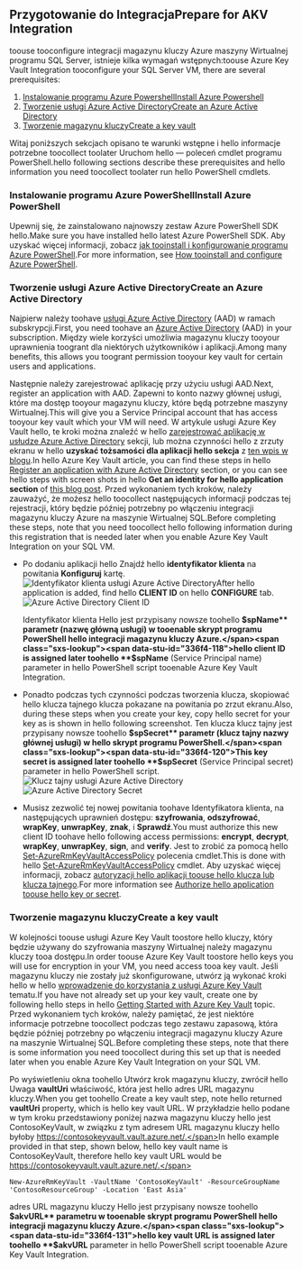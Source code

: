 ## <a name="prepare-for-akv-integration"></a><span data-ttu-id="336f4-101">Przygotowanie do Integracja</span><span class="sxs-lookup"><span data-stu-id="336f4-101">Prepare for AKV Integration</span></span>
<span data-ttu-id="336f4-102">toouse tooconfigure integracji magazynu kluczy Azure maszyny Wirtualnej programu SQL Server, istnieje kilka wymagań wstępnych:</span><span class="sxs-lookup"><span data-stu-id="336f4-102">toouse Azure Key Vault Integration tooconfigure your SQL Server VM, there are several prerequisites:</span></span> 

1. [<span data-ttu-id="336f4-103">Instalowanie programu Azure Powershell</span><span class="sxs-lookup"><span data-stu-id="336f4-103">Install Azure Powershell</span></span>](#install-azure-powershell)
2. [<span data-ttu-id="336f4-104">Tworzenie usługi Azure Active Directory</span><span class="sxs-lookup"><span data-stu-id="336f4-104">Create an Azure Active Directory</span></span>](#create-an-azure-active-directory)
3. [<span data-ttu-id="336f4-105">Tworzenie magazynu kluczy</span><span class="sxs-lookup"><span data-stu-id="336f4-105">Create a key vault</span></span>](#create-a-key-vault)

<span data-ttu-id="336f4-106">Witaj poniższych sekcjach opisano te warunki wstępne i hello informacje potrzebne toocollect toolater Uruchom hello — poleceń cmdlet programu PowerShell.</span><span class="sxs-lookup"><span data-stu-id="336f4-106">hello following sections describe these prerequisites and hello information you need toocollect toolater run hello PowerShell cmdlets.</span></span>

### <a name="install-azure-powershell"></a><span data-ttu-id="336f4-107">Instalowanie programu Azure PowerShell</span><span class="sxs-lookup"><span data-stu-id="336f4-107">Install Azure PowerShell</span></span>
<span data-ttu-id="336f4-108">Upewnij się, że zainstalowano najnowszy zestaw Azure PowerShell SDK hello.</span><span class="sxs-lookup"><span data-stu-id="336f4-108">Make sure you have installed hello latest Azure PowerShell SDK.</span></span> <span data-ttu-id="336f4-109">Aby uzyskać więcej informacji, zobacz [jak tooinstall i konfigurowanie programu Azure PowerShell](/powershell/azureps-cmdlets-docs).</span><span class="sxs-lookup"><span data-stu-id="336f4-109">For more information, see [How tooinstall and configure Azure PowerShell](/powershell/azureps-cmdlets-docs).</span></span>

### <a name="create-an-azure-active-directory"></a><span data-ttu-id="336f4-110">Tworzenie usługi Azure Active Directory</span><span class="sxs-lookup"><span data-stu-id="336f4-110">Create an Azure Active Directory</span></span>
<span data-ttu-id="336f4-111">Najpierw należy toohave [usługi Azure Active Directory](https://azure.microsoft.com/trial/get-started-active-directory/) (AAD) w ramach subskrypcji.</span><span class="sxs-lookup"><span data-stu-id="336f4-111">First, you need toohave an [Azure Active Directory](https://azure.microsoft.com/trial/get-started-active-directory/) (AAD) in your subscription.</span></span> <span data-ttu-id="336f4-112">Między wiele korzyści umożliwia magazynu kluczy tooyour uprawnienia toogrant dla niektórych użytkowników i aplikacji.</span><span class="sxs-lookup"><span data-stu-id="336f4-112">Among many benefits, this allows you toogrant permission tooyour key vault for certain users and applications.</span></span>

<span data-ttu-id="336f4-113">Następnie należy zarejestrować aplikację przy użyciu usługi AAD.</span><span class="sxs-lookup"><span data-stu-id="336f4-113">Next, register an application with AAD.</span></span> <span data-ttu-id="336f4-114">Zapewni to konto nazwy głównej usługi, które ma dostęp tooyour magazynu kluczy, które będą potrzebne maszyny Wirtualnej.</span><span class="sxs-lookup"><span data-stu-id="336f4-114">This will give you a Service Principal account that has access tooyour key vault which your VM will need.</span></span> <span data-ttu-id="336f4-115">W artykule usługi Azure Key Vault hello, te kroki można znaleźć w hello [zarejestrować aplikację w usłudze Azure Active Directory](../articles/key-vault/key-vault-get-started.md#register) sekcji, lub można czynności hello z zrzuty ekranu w hello **uzyskać tożsamości dla aplikacji hello sekcja** z [ten wpis w blogu](http://blogs.technet.com/b/kv/archive/2015/01/09/azure-key-vault-step-by-step.aspx).</span><span class="sxs-lookup"><span data-stu-id="336f4-115">In hello Azure Key Vault article, you can find these steps in hello [Register an application with Azure Active Directory](../articles/key-vault/key-vault-get-started.md#register) section, or you can see hello steps with screen shots in hello **Get an identity for hello application section** of [this blog post](http://blogs.technet.com/b/kv/archive/2015/01/09/azure-key-vault-step-by-step.aspx).</span></span> <span data-ttu-id="336f4-116">Przed wykonaniem tych kroków, należy zauważyć, że możesz hello toocollect następujących informacji podczas tej rejestracji, który będzie później potrzebny po włączeniu integracji magazynu kluczy Azure na maszynie Wirtualnej SQL.</span><span class="sxs-lookup"><span data-stu-id="336f4-116">Before completing these steps, note that you need toocollect hello following information during this registration that is needed later when you enable Azure Key Vault Integration on your SQL VM.</span></span>

* <span data-ttu-id="336f4-117">Po dodaniu aplikacji hello Znajdź hello **identyfikator klienta** na powitania **Konfiguruj** kartę.   ![Identyfikator klienta usługi Azure Active Directory](./media/virtual-machines-sql-server-akv-prepare/aad-client-id.png)</span><span class="sxs-lookup"><span data-stu-id="336f4-117">After hello application is added, find hello **CLIENT ID**  on hello **CONFIGURE** tab.   ![Azure Active Directory Client ID](./media/virtual-machines-sql-server-akv-prepare/aad-client-id.png)</span></span>
  
    <span data-ttu-id="336f4-118">Identyfikator klienta Hello jest przypisany nowsze toohello **$spName** parametr (nazwę główną usługi) w tooenable skrypt programu PowerShell hello integracji magazynu kluczy Azure.</span><span class="sxs-lookup"><span data-stu-id="336f4-118">hello client ID is assigned later toohello **$spName** (Service Principal name) parameter in hello PowerShell script tooenable Azure Key Vault Integration.</span></span> 
* <span data-ttu-id="336f4-119">Ponadto podczas tych czynności podczas tworzenia klucza, skopiować hello klucza tajnego klucza pokazane na powitania po zrzut ekranu.</span><span class="sxs-lookup"><span data-stu-id="336f4-119">Also, during these steps when you create your key, copy hello secret for your key as is shown in hello following screenshot.</span></span> <span data-ttu-id="336f4-120">Ten klucza klucz tajny jest przypisany nowsze toohello **$spSecret** parametr (klucz tajny nazwy głównej usługi) w hello skrypt programu PowerShell.</span><span class="sxs-lookup"><span data-stu-id="336f4-120">This key secret is assigned later toohello **$spSecret** (Service Principal secret) parameter in hello PowerShell script.</span></span>  
    <span data-ttu-id="336f4-121">![Klucz tajny usługi Azure Active Directory](./media/virtual-machines-sql-server-akv-prepare/aad-sp-secret.png)</span><span class="sxs-lookup"><span data-stu-id="336f4-121">![Azure Active Directory Secret](./media/virtual-machines-sql-server-akv-prepare/aad-sp-secret.png)</span></span>
* <span data-ttu-id="336f4-122">Musisz zezwolić tej nowej powitania toohave Identyfikatora klienta, na następujących uprawnień dostępu: **szyfrowania**, **odszyfrować**, **wrapKey**, **unwrapKey**, **znak**, i **Sprawdź**.</span><span class="sxs-lookup"><span data-stu-id="336f4-122">You must authorize this new client ID toohave hello following access permissions: **encrypt**, **decrypt**, **wrapKey**, **unwrapKey**, **sign**, and **verify**.</span></span> <span data-ttu-id="336f4-123">Jest to zrobić za pomocą hello [Set-AzureRmKeyVaultAccessPolicy](https://msdn.microsoft.com/library/azure/mt603625.aspx) polecenia cmdlet.</span><span class="sxs-lookup"><span data-stu-id="336f4-123">This is done with hello [Set-AzureRmKeyVaultAccessPolicy](https://msdn.microsoft.com/library/azure/mt603625.aspx) cmdlet.</span></span> <span data-ttu-id="336f4-124">Aby uzyskać więcej informacji, zobacz [autoryzacji hello aplikacji toouse hello klucza lub klucza tajnego](../articles/key-vault/key-vault-get-started.md#authorize).</span><span class="sxs-lookup"><span data-stu-id="336f4-124">For more information see [Authorize hello application toouse hello key or secret](../articles/key-vault/key-vault-get-started.md#authorize).</span></span>

### <a name="create-a-key-vault"></a><span data-ttu-id="336f4-125">Tworzenie magazynu kluczy</span><span class="sxs-lookup"><span data-stu-id="336f4-125">Create a key vault</span></span>
<span data-ttu-id="336f4-126">W kolejności toouse usługi Azure Key Vault toostore hello kluczy, który będzie używany do szyfrowania maszyny Wirtualnej należy magazynu kluczy tooa dostępu.</span><span class="sxs-lookup"><span data-stu-id="336f4-126">In order toouse Azure Key Vault toostore hello keys you will use for encryption in your VM, you need access tooa key vault.</span></span> <span data-ttu-id="336f4-127">Jeśli magazynu kluczy nie zostały już skonfigurowane, utwórz ją wykonać kroki hello w hello [wprowadzenie do korzystania z usługi Azure Key Vault](../articles/key-vault/key-vault-get-started.md) tematu.</span><span class="sxs-lookup"><span data-stu-id="336f4-127">If you have not already set up your key vault, create one by following hello steps in hello [Getting Started with Azure Key Vault](../articles/key-vault/key-vault-get-started.md) topic.</span></span> <span data-ttu-id="336f4-128">Przed wykonaniem tych kroków, należy pamiętać, że jest niektóre informacje potrzebne toocollect podczas tego zestawu zapasową, która będzie później potrzebny po włączeniu integracji magazynu kluczy Azure na maszynie Wirtualnej SQL.</span><span class="sxs-lookup"><span data-stu-id="336f4-128">Before completing these steps, note that there is some information you need toocollect during this set up that is needed later when you enable Azure Key Vault Integration on your SQL VM.</span></span>

<span data-ttu-id="336f4-129">Po wyświetleniu okna toohello Utwórz krok magazynu kluczy, zwrócił hello Uwaga **vaultUri** właściwość, która jest hello adres URL magazynu kluczy.</span><span class="sxs-lookup"><span data-stu-id="336f4-129">When you get toohello Create a key vault step, note hello returned **vaultUri** property, which is hello key vault URL.</span></span> <span data-ttu-id="336f4-130">W przykładzie hello podane w tym kroku przedstawiony poniżej nazwa magazynu kluczy hello jest ContosoKeyVault, w związku z tym adresem URL magazynu kluczy hello byłoby https://contosokeyvault.vault.azure.net/.</span><span class="sxs-lookup"><span data-stu-id="336f4-130">In hello example provided in that step, shown below, hello key vault name is ContosoKeyVault, therefore hello key vault URL would be https://contosokeyvault.vault.azure.net/.</span></span>

    New-AzureRmKeyVault -VaultName 'ContosoKeyVault' -ResourceGroupName 'ContosoResourceGroup' -Location 'East Asia'

<span data-ttu-id="336f4-131">adres URL magazynu kluczy Hello jest przypisany nowsze toohello **$akvURL** parametru w tooenable skrypt programu PowerShell hello integracji magazynu kluczy Azure.</span><span class="sxs-lookup"><span data-stu-id="336f4-131">hello key vault URL is assigned later toohello **$akvURL** parameter in hello PowerShell script tooenable Azure Key Vault Integration.</span></span>

